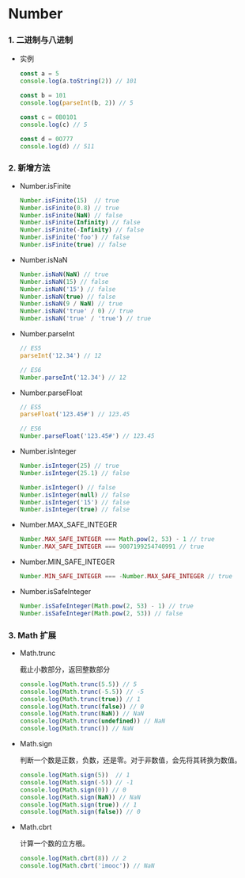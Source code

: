 # Number

### 1. 二进制与八进制 

- 实例

  ```js
  const a = 5
  console.log(a.toString(2)) // 101
  
  const b = 101
  console.log(parseInt(b, 2)) // 5
  
  const c = 0B0101
  console.log(c) // 5
  
  const d = 0O777
  console.log(d) // 511
  ```
  

### 2. 新增方法

- Number.isFinite

  ```js
  Number.isFinite(15)  // true
  Number.isFinite(0.8) // true
  Number.isFinite(NaN) // false
  Number.isFinite(Infinity) // false
  Number.isFinite(-Infinity) // false
  Number.isFinite('foo') // false
  Number.isFinite(true) // false
  ```
  
- Number.isNaN

  ```js
  Number.isNaN(NaN) // true
  Number.isNaN(15) // false
  Number.isNaN('15') // false
  Number.isNaN(true) // false
  Number.isNaN(9 / NaN) // true
  Number.isNaN('true' / 0) // true
  Number.isNaN('true' / 'true') // true
  ```
  
- Number.parseInt

  ```js
  // ES5
  parseInt('12.34') // 12
  
  // ES6
  Number.parseInt('12.34') // 12
  ```
  
- Number.parseFloat

  ```js
  // ES5
  parseFloat('123.45#') // 123.45
  
  // ES6
  Number.parseFloat('123.45#') // 123.45
  ```
  
- Number.isInteger

  ```js
  Number.isInteger(25) // true
  Number.isInteger(25.1) // false
  
  Number.isInteger() // false
  Number.isInteger(null) // false
  Number.isInteger('15') // false
  Number.isInteger(true) // false
  ```
  
- Number.MAX_SAFE_INTEGER

  ```js
  Number.MAX_SAFE_INTEGER === Math.pow(2, 53) - 1 // true
  Number.MAX_SAFE_INTEGER === 9007199254740991 // true
  ```
  
- Number.MIN_SAFE_INTEGER

  ```js
  Number.MIN_SAFE_INTEGER === -Number.MAX_SAFE_INTEGER // true
  ```

- Number.isSafeInteger

  ```js
  Number.isSafeInteger(Math.pow(2, 53) - 1) // true
  Number.isSafeInteger(Math.pow(2, 53)) // false
  ```

### 3. Math 扩展

- Math.trunc

  截止小数部分，返回整数部分

  ```js
  console.log(Math.trunc(5.5)) // 5
  console.log(Math.trunc(-5.5)) // -5
  console.log(Math.trunc(true)) // 1
  console.log(Math.trunc(false)) // 0
  console.log(Math.trunc(NaN)) // NaN
  console.log(Math.trunc(undefined)) // NaN
  console.log(Math.trunc()) // NaN
  ```

- Math.sign

  判断一个数是正数，负数，还是零。对于非数值，会先将其转换为数值。
  
  ```js
  console.log(Math.sign(5))  // 1
  console.log(Math.sign(-5)) // -1
  console.log(Math.sign(0)) // 0
  console.log(Math.sign(NaN)) // NaN
  console.log(Math.sign(true)) // 1
  console.log(Math.sign(false)) // 0
  ```
  
- Math.cbrt

  计算一个数的立方根。

  ```js
  console.log(Math.cbrt(8)) // 2
  console.log(Math.cbrt('imooc')) // NaN
  ```

  















